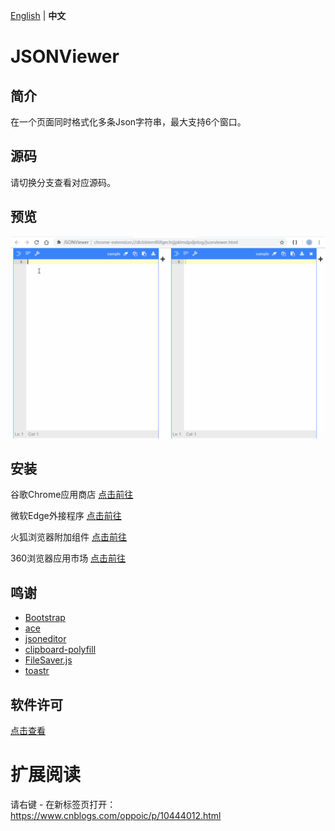 [English](README.md) | **中文**

# JSONViewer

## 简介
在一个页面同时格式化多条Json字符串，最大支持6个窗口。

## 源码
请切换分支查看对应源码。

## 预览
![预览](/pic/jsonviewer.gif)

## 安装
谷歌Chrome应用商店 [点击前往](https://chrome.google.com/webstore/detail/jsonviewer/khbdpaabobknhhlpglenglkkhdmkfnca)

微软Edge外接程序 [点击前往](https://chrome.google.com/webstore/detail/jsonviewer/khbdpaabobknhhlpglenglkkhdmkfnca)

火狐浏览器附加组件 [点击前往](https://chrome.google.com/webstore/detail/jsonviewer/khbdpaabobknhhlpglenglkkhdmkfnca)

360浏览器应用市场 [点击前往](https://chrome.google.com/webstore/detail/jsonviewer/khbdpaabobknhhlpglenglkkhdmkfnca)

## 鸣谢
* [Bootstrap](https://github.com/twbs/bootstrap)
* [ace](https://github.com/ajaxorg/ace)
* [jsoneditor](https://github.com/josdejong/jsoneditor)
* [clipboard-polyfill](https://github.com/lgarron/clipboard-polyfill)
* [FileSaver.js](https://github.com/eligrey/FileSaver.js)
* [toastr](https://github.com/CodeSeven/toastr)

## 软件许可
[点击查看](LICENSE)

# 扩展阅读
请右键 - 在新标签页打开：https://www.cnblogs.com/oppoic/p/10444012.html